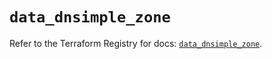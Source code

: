 # `data_dnsimple_zone`

Refer to the Terraform Registry for docs: [`data_dnsimple_zone`](https://registry.terraform.io/providers/dnsimple/dnsimple/1.5.0/docs/data-sources/zone).
